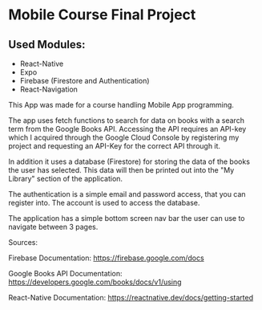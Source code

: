 # Mobile Course Final Project

## Used Modules:

- React-Native
- Expo
- Firebase (Firestore and Authentication)
- React-Navigation

This App was made for a course handling Mobile App programming. 

The app uses fetch functions to search for data on books with a search term from the Google Books API. Accessing the API requires an API-key which I acquired through the Google Cloud Console by registering my project and requesting an API-Key for the correct API through it.

In addition it uses a database (Firestore) for storing the data of the books the user has selected. This data will then be printed out into the "My Library" section of the application. 

The authentication is a simple email and password access, that you can register into. The account is used to access the database.

The application has a simple bottom screen nav bar the user can use to navigate between 3 pages.

Sources:

Firebase Documentation: https://firebase.google.com/docs

Google Books API Documentation: https://developers.google.com/books/docs/v1/using

React-Native Documentation: https://reactnative.dev/docs/getting-started
